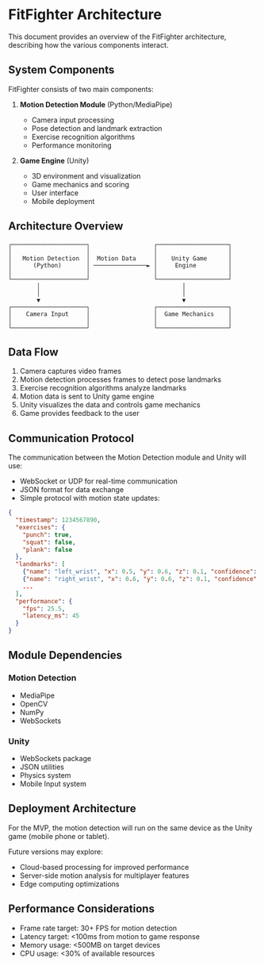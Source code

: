 # FitFighter Architecture

This document provides an overview of the FitFighter architecture, describing
how the various components interact.

## System Components

FitFighter consists of two main components:

1. **Motion Detection Module** (Python/MediaPipe)
   - Camera input processing
   - Pose detection and landmark extraction
   - Exercise recognition algorithms
   - Performance monitoring

2. **Game Engine** (Unity)
   - 3D environment and visualization
   - Game mechanics and scoring
   - User interface
   - Mobile deployment

## Architecture Overview

```
┌─────────────────────┐                  ┌────────────────────┐
│                     │                  │                    │
│   Motion Detection  │  Motion Data     │    Unity Game      │
│      (Python)       │ ───────────────► │     Engine         │
│                     │                  │                    │
└─────────────────────┘                  └────────────────────┘
        │                                        │
        │                                        │
        ▼                                        ▼
┌─────────────────────┐                  ┌────────────────────┐
│    Camera Input     │                  │  Game Mechanics    │
│                     │                  │                    │
└─────────────────────┘                  └────────────────────┘
```

## Data Flow

1. Camera captures video frames
2. Motion detection processes frames to detect pose landmarks
3. Exercise recognition algorithms analyze landmarks
4. Motion data is sent to Unity game engine
5. Unity visualizes the data and controls game mechanics
6. Game provides feedback to the user

## Communication Protocol

The communication between the Motion Detection module and Unity will use:

- WebSocket or UDP for real-time communication
- JSON format for data exchange
- Simple protocol with motion state updates:

```json
{
  "timestamp": 1234567890,
  "exercises": {
    "punch": true,
    "squat": false,
    "plank": false
  },
  "landmarks": [
    {"name": "left_wrist", "x": 0.5, "y": 0.6, "z": 0.1, "confidence": 0.9},
    {"name": "right_wrist", "x": 0.6, "y": 0.6, "z": 0.1, "confidence": 0.9},
    ...
  ],
  "performance": {
    "fps": 25.5,
    "latency_ms": 45
  }
}
```

## Module Dependencies

### Motion Detection

- MediaPipe
- OpenCV
- NumPy
- WebSockets

### Unity

- WebSockets package
- JSON utilities
- Physics system
- Mobile Input system

## Deployment Architecture

For the MVP, the motion detection will run on the same device as the Unity game
(mobile phone or tablet).

Future versions may explore:

- Cloud-based processing for improved performance
- Server-side motion analysis for multiplayer features
- Edge computing optimizations

## Performance Considerations

- Frame rate target: 30+ FPS for motion detection
- Latency target: <100ms from motion to game response
- Memory usage: <500MB on target devices
- CPU usage: <30% of available resources
